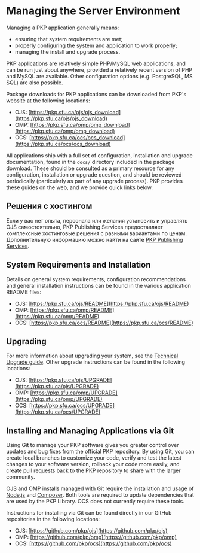 # Managing the Server Environment

Managing a PKP application generally means:

* ensuring that system requirements are met;
* properly configuring the system and application to work properly;
* managing the install and upgrade process.

PKP applications are relatively simple PHP/MySQL web applications, and can be run just about anywhere, provided a relatively recent version of PHP and MySQL are available. Other configuration options (e.g. PostgreSQL, MS SQL) are also possible.

Package downloads for PKP applications can be downloaded from PKP's website at the following locations:

* OJS: [https://pkp.sfu.ca/ojs/ojs_download](https://pkp.sfu.ca/ojs/ojs_download)
* OMP: [https://pkp.sfu.ca/omp/omp_download](https://pkp.sfu.ca/omp/omp_download)
* OCS: [https://pkp.sfu.ca/ocs/ocs_download](https://pkp.sfu.ca/ocs/ocs_download)

All applications ship with a full set of configuration, installation and upgrade documentation, found in the `docs/` directory included in the package download. These should be consulted as a primary resource for any configuration, installation or upgrade question, and should be reviewed periodically (particularly as part of any upgrade process). PKP provides these guides on the web, and we provide quick links below.

## Решения с хостингом

Если у вас нет опыта, персонала или желания установить и управлять OJS самостоятельно, PKP Publishing Services предоставляет комплексные хостинговые решения с разными вариантами по ценам. Дополнительную информацию можно найти на сайте [PKP Publishing Services](https://pkpservices.sfu.ca).

## System Requirements and Installation

Details on general system requirements, configuration recommendations and general installation instructions can be found in the various application README files:

* OJS: [https://pkp.sfu.ca/ojs/README](https://pkp.sfu.ca/ojs/README)
* OMP: [https://pkp.sfu.ca/omp/README](https://pkp.sfu.ca/omp/README)
* OCS: [https://pkp.sfu.ca/ocs/README](https://pkp.sfu.ca/ocs/README)

## Upgrading

For more information about upgrading your system, see the [Technical Upgrade guide](/dev/upgrade-guide/). Other upgrade instructions can be found in the following locations:

* OJS: [https://pkp.sfu.ca/ojs/UPGRADE](https://pkp.sfu.ca/ojs/UPGRADE)
* OMP: [https://pkp.sfu.ca/omp/UPGRADE](https://pkp.sfu.ca/omp/UPGRADE)
* OCS: [https://pkp.sfu.ca/ocs/UPGRADE](https://pkp.sfu.ca/ocs/UPGRADE)

## Installing and Managing Applications via Git

Using Git to manage your PKP software gives you greater control over updates and bug fixes from the official PKP repository. By using Git, you can create local branches to customize your code, verify and test the latest changes to your software version, rollback your code more easily, and create pull requests back to the PKP repository to share with the larger community.

OJS and OMP installs managed with Git require the installation and usage of [Node.js](https://nodejs.org/en/) and [Composer](https://getcomposer.org/). Both tools are required to update dependencies that are used by the PKP Library. OCS does not currently require these tools.

Instructions for installing via Git can be found directly in our GitHub repositories in the following locations:

* OJS: [https://github.com/pkp/ojs](https://github.com/pkp/ojs)
* OMP: [https://github.com/pkp/omp](https://github.com/pkp/omp)
* OCS: [https://github.com/pkp/ocs](https://github.com/pkp/ocs)
